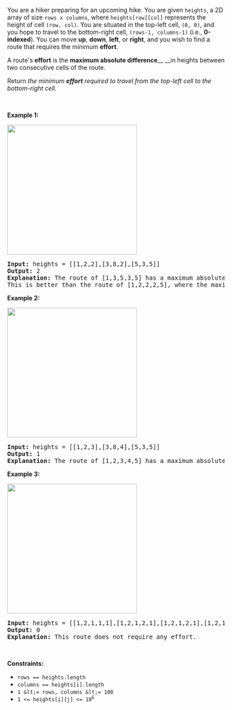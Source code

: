 You are a hiker preparing for an upcoming hike. You are given `` heights ``, a 2D array of size `` rows x columns ``, where `` heights[row][col] `` represents the height of cell `` (row, col) ``. You are situated in the top-left cell, `` (0, 0) ``, and you hope to travel to the bottom-right cell, `` (rows-1, columns-1) `` (i.e.,&nbsp;__0-indexed__). You can move __up__, __down__, __left__, or __right__, and you wish to find a route that requires the minimum __effort__.

A route's __effort__ is the __maximum absolute difference____ __in heights between two consecutive cells of the route.

Return _the minimum __effort__ required to travel from the top-left cell to the bottom-right cell._

&nbsp;

__Example 1:__

<img alt="" src="https://assets.leetcode.com/uploads/2020/10/04/ex1.png" style="width: 300px; height: 300px;"/>

<pre>
<strong>Input:</strong> heights = [[1,2,2],[3,8,2],[5,3,5]]
<strong>Output:</strong> 2
<strong>Explanation:</strong> The route of [1,3,5,3,5] has a maximum absolute difference of 2 in consecutive cells.
This is better than the route of [1,2,2,2,5], where the maximum absolute difference is 3.
</pre>

__Example 2:__

<img alt="" src="https://assets.leetcode.com/uploads/2020/10/04/ex2.png" style="width: 300px; height: 300px;"/>

<pre>
<strong>Input:</strong> heights = [[1,2,3],[3,8,4],[5,3,5]]
<strong>Output:</strong> 1
<strong>Explanation:</strong> The route of [1,2,3,4,5] has a maximum absolute difference of 1 in consecutive cells, which is better than route [1,3,5,3,5].
</pre>

__Example 3:__

<img alt="" src="https://assets.leetcode.com/uploads/2020/10/04/ex3.png" style="width: 300px; height: 300px;"/>

<pre>
<strong>Input:</strong> heights = [[1,2,1,1,1],[1,2,1,2,1],[1,2,1,2,1],[1,2,1,2,1],[1,1,1,2,1]]
<strong>Output:</strong> 0
<strong>Explanation:</strong> This route does not require any effort.
</pre>

&nbsp;

__Constraints:__

*   `` rows == heights.length ``
*   `` columns == heights[i].length ``
*   `` 1 &lt;= rows, columns &lt;= 100 ``
*   <code>1 &lt;= heights[i][j] &lt;= 10<sup>6</sup></code>